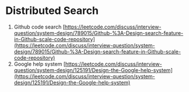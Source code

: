 # Distributed Search

1. Github code search [https://leetcode.com/discuss/interview-question/system-design/789015/Github-%3A-Design-search-feature-in-Github-scale-code-repository](https://leetcode.com/discuss/interview-question/system-design/789015/Github-%3A-Design-search-feature-in-Github-scale-code-repository)
2. Google help system [https://leetcode.com/discuss/interview-question/system-design/125191/Design-the-Google-help-system](https://leetcode.com/discuss/interview-question/system-design/125191/Design-the-Google-help-system)

